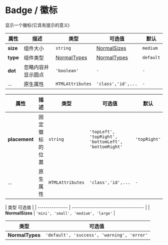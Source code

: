 # Badge / 徽标

显示一个徽标(它具有提示的意义)

<playground
  title="默认的"
  name="ex-badge-default"
  desc="展示一个数字或者一段文字"
/>

<playground
  title="类型"
  name="ex-badge-type"
  desc="以不同的色彩表达不同的状态"
/>

<playground
  title="大小"
  name="ex-badge-size"
  desc="不同大小的徽标组件"
/>

<playground
  title="锚点"
  name="ex-badge-anchor"
  desc="提供一个固定徽标的容器"
/>

<attributes>
  
<attributes-title title="Badge Props" />

| 属性     | 描述               | 类型                        | 可选值                      | 默认      |
| -------- | ------------------ | --------------------------- | --------------------------- | --------- |
| **size** | 组件大小           | `string`                    | [NormalSizes](#normalsizes) | `medium`  |
| **type** | 组件类型           | [NormalTypes](#normaltypes) | [NormalTypes](#normaltypes) | `default` |
| **dot**  | 忽略内容并显示圆点 | `'boolean'`                 | `-`                         | `-`       |
| ...      | 原生属性           | `HTMLAttributes`            | `'class','id',...`          | `-`       |

</attributes>

<attributes>

<attributes-title title="BadgeAnchor Props" />

| 属性          | 描述           | 类型             | 可选值                                               | 默认         |
| ------------- | -------------- | ---------------- | ---------------------------------------------------- | ------------ |
| **placement** | 固定徽标的位置 | `string`         | `'topLeft', 'topRight', 'bottomLeft', 'bottomRight'` | `'topRight'` |
| ...           | 原生属性       | `HTMLAttributes` | `'class','id',...`                                   | `-`          |

</attributes>

<attributes>

<attributes-title title="NormalSizes" />

| 类型 可选值     |
| --------------- | ------------------------------------ |
| **NormalSizes** | `'mini', 'small', 'medium', 'large'` |

</attributes>

<attributes>

<attributes-title title="NormalTypes" />

| 类型            | 可选值                                     |
| --------------- | ------------------------------------------ |
| **NormalTypes** | `'default', 'success', 'warning', 'error'` |

</attributes>
